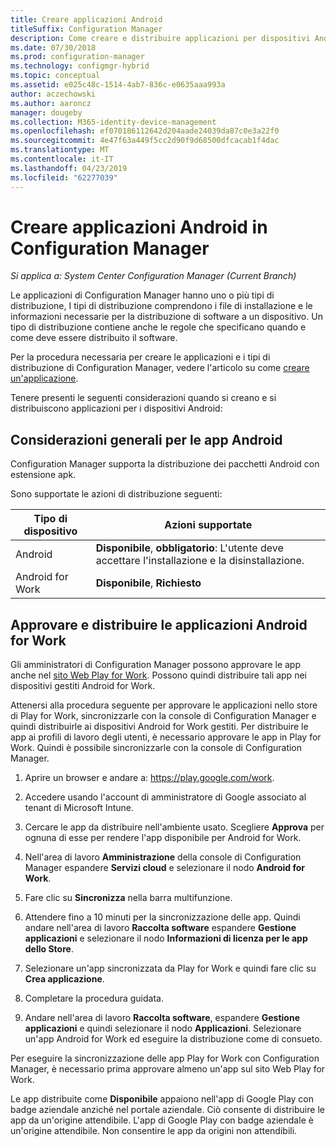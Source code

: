 ```yaml
---
title: Creare applicazioni Android
titleSuffix: Configuration Manager
description: Come creare e distribuire applicazioni per dispositivi Android in Configuration Manager.
ms.date: 07/30/2018
ms.prod: configuration-manager
ms.technology: configmgr-hybrid
ms.topic: conceptual
ms.assetid: e025c48c-1514-4ab7-836c-e0635aaa993a
author: aczechowski
ms.author: aaroncz
manager: dougeby
ms.collection: M365-identity-device-management
ms.openlocfilehash: ef070186112642d204aade24039da87c0e3a22f0
ms.sourcegitcommit: 4e47f63a449f5cc2d90f9d68500dfcacab1f4dac
ms.translationtype: MT
ms.contentlocale: it-IT
ms.lasthandoff: 04/23/2019
ms.locfileid: "62277039"
---
```

# <a name="create-android-applications-in-configuration-manager"></a>Creare applicazioni Android in Configuration Manager

*Si applica a: System Center Configuration Manager (Current Branch)*

Le applicazioni di Configuration Manager hanno uno o più tipi di distribuzione, I tipi di distribuzione comprendono i file di installazione e le informazioni necessarie per la distribuzione di software a un dispositivo. Un tipo di distribuzione contiene anche le regole che specificano quando e come deve essere distribuito il software.  

Per la procedura necessaria per creare le applicazioni e i tipi di distribuzione di Configuration Manager, vedere l'articolo su come [creare un'applicazione](/sccm/apps/deploy-use/create-applications#bkmk_create). 

Tenere presenti le seguenti considerazioni quando si creano e si distribuiscono applicazioni per i dispositivi Android:  



## <a name="general-considerations-for-android-apps"></a>Considerazioni generali per le app Android

Configuration Manager supporta la distribuzione dei pacchetti Android con estensione apk. 

Sono supportate le azioni di distribuzione seguenti:

|Tipo di dispositivo|Azioni supportate|
|-|-|
|Android|**Disponibile**, **obbligatorio**: L'utente deve accettare l'installazione e la disinstallazione.|
|Android for Work |**Disponibile**, **Richiesto** |



## <a name="approve-and-deploy-android-for-work-apps"></a>Approvare e distribuire le applicazioni Android for Work

Gli amministratori di Configuration Manager possono approvare le app anche nel [sito Web Play for Work](https://play.google.com/work). Possono quindi distribuire tali app nei dispositivi gestiti Android for Work.

Attenersi alla procedura seguente per approvare le applicazioni nello store di Play for Work, sincronizzarle con la console di Configuration Manager e quindi distribuirle ai dispositivi Android for Work gestiti. Per distribuire le app ai profili di lavoro degli utenti, è necessario approvare le app in Play for Work. Quindi è possibile sincronizzarle con la console di Configuration Manager.

1. Aprire un browser e andare a: https://play.google.com/work.  

2. Accedere usando l'account di amministratore di Google associato al tenant di Microsoft Intune.  

3. Cercare le app da distribuire nell'ambiente usato. Scegliere **Approva** per ognuna di esse per rendere l'app disponibile per Android for Work.  

4. Nell'area di lavoro **Amministrazione** della console di Configuration Manager espandere **Servizi cloud** e selezionare il nodo **Android for Work**.  

5. Fare clic su **Sincronizza** nella barra multifunzione.  

6. Attendere fino a 10 minuti per la sincronizzazione delle app. Quindi andare nell'area di lavoro **Raccolta software** espandere **Gestione applicazioni** e selezionare il nodo **Informazioni di licenza per le app dello Store**.  

7. Selezionare un'app sincronizzata da Play for Work e quindi fare clic su **Crea applicazione**.  

8. Completare la procedura guidata.  

9. Andare nell'area di lavoro **Raccolta software**, espandere **Gestione applicazioni** e quindi selezionare il nodo **Applicazioni**. Selezionare un'app Android for Work ed eseguire la distribuzione come di consueto.  

Per eseguire la sincronizzazione delle app Play for Work con Configuration Manager, è necessario prima approvare almeno un'app sul sito Web Play for Work.

Le app distribuite come **Disponibile** appaiono nell'app di Google Play con badge aziendale anziché nel portale aziendale. Ciò consente di distribuire le app da un'origine attendibile. L'app di Google Play con badge aziendale è un'origine attendibile. Non consentire le app da origini non attendibili.
